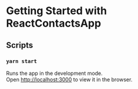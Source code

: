 # Getting Started with ReactContactsApp

## Scripts

### `yarn start`

Runs the app in the development mode.\
Open [http://localhost:3000](http://localhost:3000) to view it in the browser.

